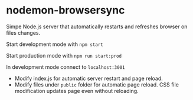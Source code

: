 # nodemon-browsersync
Simpe Node.js server that automatically restarts and refreshes browser on files changes.

Start development mode with `npm start`

Start production mode with `npm run start:prod`

In development mode connect to `localhost:3001`
* Modify index.js for automatic server restart and page reload.
* Modify files under `public` folder for automatic page reload. СSS file modification updates page even without reloading.
